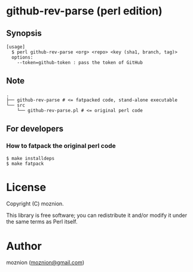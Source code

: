 # github-rev-parse (perl edition)

## Synopsis

```
[usage]
  $ perl github-rev-parse <org> <repo> <key (sha1, branch, tag)>
  options:
    --token=github-token : pass the token of GitHub
```

## Note

```
.
├── github-rev-parse # <= fatpacked code, stand-alone executable
└── src
    └── github-rev-parse.pl # <= original perl code
```

## For developers

### How to fatpack the original perl code

```
$ make installdeps
$ make fatpack
```

# License

Copyright (C) moznion.

This library is free software; you can redistribute it and/or modify
it under the same terms as Perl itself.

# Author

moznion (<moznion@gmail.com>)

